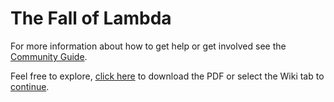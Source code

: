 # The Fall of Lambda
For more information about how to get help or get involved see the [Community Guide](https://github.com/nonsensews/guide).

Feel free to explore, [click here](https://github.com/nonsensews/docs/raw/master/ostkaka.pdf) to download the PDF or select the Wiki tab to [continue](https://github.com/nonsensews/docs/wiki).

